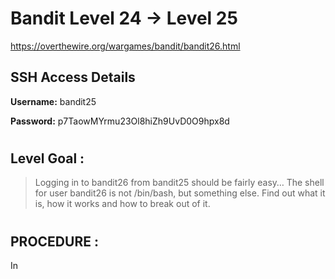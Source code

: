 # Bandit Level 24 -> Level 25 #

https://overthewire.org/wargames/bandit/bandit26.html

## SSH Access Details ##
**Username:**  bandit25

**Password:**  p7TaowMYrmu23Ol8hiZh9UvD0O9hpx8d
#

## Level Goal : ##
>Logging in to bandit26 from bandit25 should be fairly easy… The shell for user bandit26 is not /bin/bash, but something else. Find out what it is, how it works and how to break out of it.


#  
## PROCEDURE : ##

In

